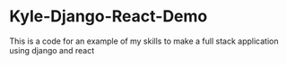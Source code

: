 # Kyle-Django-React-Demo
This is a code for an example of my skills to make a full stack application using django and react
